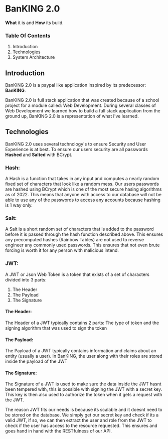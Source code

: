 # **BanKING 2.0**

**What** it is and **How** its build.

### **Table Of Contents**
1. Introduction
2. Technologies
3. System Architecture


## Introduction
BanKING 2.0 is a paypal like application inspired by its predecessor: **BanKING**.

BanKING 2.0 is full stack application that was created because of a school project for a module called: Web Development.
During several classes of Web Development we learned how to build a full stack application from the ground up, BanKING 2.0 is a representation of what i've learned.


## Technologies
BanKING 2.0 uses several technology's to ensure Security and User Experience is at best.
To ensure our users security are all passwords **Hashed** and **Salted** with BCrypt.

### **Hash:** 
A Hash is a function that takes in any input and computes a nearly random fixed set of characters that look like a random mess. Our users passwords are hashed using BCrypt which is one of the most secure hasing algorithms as of 2022. This means that anyone with access to our database will not be able to use any of the passwords to access any accounts because hashing is 1 way only.

### **Salt:**
A Salt is a short random set of characters that is added to the password before it is passed through the hash function described above. This ensures any precomputed hashes (Rainbow Tables) are not used to reverse engineer any commonly used passwords. This ensures that not even brute forcing is worth it for any person with malicious intend.

### **JWT:**
A JWT or Json Web Token is a token that exists of a set of characters divided into 3 parts:
1. The Header
2. The Payload
3. The Signature

#### The Header:
The Header of a JWT typically contains 2 parts: The type of token and the signing algorithm that was used to sign the token

#### The Payload:
The Payload of a JWT typically contains information and claims about an entity (usually a user). In BanKING, the user along with their roles are stored inside the payload of the JWT

#### The Signature:
The Signature of a JWT is used to make sure the data inside the JWT hasnt been tempered with, this is possible with signing the JWT with a secret key. This key is then also used to authorize the token when it gets a request with the JWT.

The reason JWT fits our needs is because its scalable and it doesnt need to be stored on the database. We simply get our secret key and check if its a valid JWT, if so, we can then extract the user and role from the JWT to check if the user has access to the resource requested. This ensures and goes hand in hand with the RESTfulness of our API.
